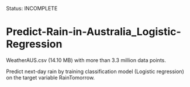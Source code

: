 Status: INCOMPLETE
# Predict-Rain-in-Australia_Logistic-Regression

WeatherAUS.csv (14.10 MB) with more than 3.3 million data points.


Predict next-day rain by training classification model (Logistic regression) on the target variable RainTomorrow.



